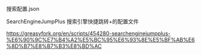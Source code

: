 搜索配置.json

SearchEngineJumpPlus 搜索引擎快捷跳转+的配置文件

https://greasyfork.org/en/scripts/454280-searchenginejumpplus-%E6%90%9C%E7%B4%A2%E5%BC%95%E6%93%8E%E5%BF%AB%E6%8D%B7%E8%B7%B3%E8%BD%AC